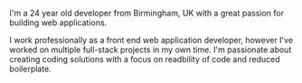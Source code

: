 I'm a 24 year old developer from Birmingham, UK with a great passion for building web applications.

I work professionally as a front end web application developer, however I've worked on multiple full-stack projects in my own time. I'm passionate about creating coding solutions with a focus on readbility of code and reduced boilerplate.
